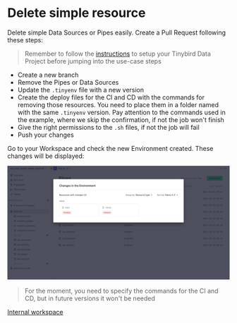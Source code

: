 # Delete simple resource

Delete simple Data Sources or Pipes easily. Create a Pull Request following these steps:

> Remember to follow the [instructions](../README.md) to setup your Tinybird Data Project before jumping into the use-case steps

- Create a new branch
- Remove the Pipes or Data Sources
- Update the `.tinyenv` file with a new version
- Create the deploy files for the CI and CD with the commands for removing those resources. You need to place them in a folder named with the same `.tinyenv` version. Pay attention to the commands used in the example, where we skip the confirmation, if not the job won't finish
- Give the right permissions to the `.sh` files, if not the job will fail
- Push your changes

Go to your Workspace and check the new Environment created. These changes will be displayed:

![Changes in environment](./images/delete-resources.png)

> For the moment, you need to specify the commands for the CI and CD, but in future versions it won't be needed


[Internal workspace](https://ui.tinybird.co/128be410-8de1-4b1c-805c-145fdcf2566a/dashboard)